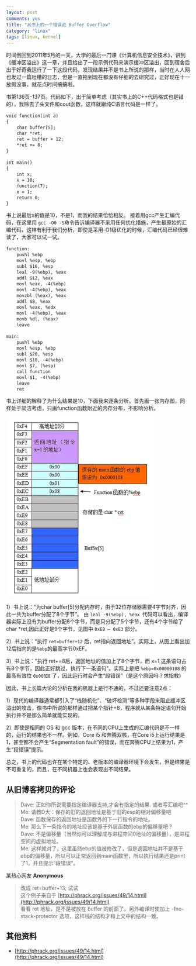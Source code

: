 ```yaml
---
layout: post
comments: yes
title: "从书上的一个错误说 Buffer Overflow"
category: "linux"
tags: [linux, kernel]
---
```


时间倒回到2011年5月的一天，大学的最后一门课《计算机信息安全技术》，讲到《缓冲区溢出》这一章，并且给出了一段示例代码来演示缓冲区溢出，回到宿舍后出于好奇我运行了一下这段代码，发现结果并不是书上所说的那样，当时在人人网也发过一篇吐槽的日志，但是一直拖到现在都没有仔细的去研究过，正好现在十一放假没事，就花点时间搞搞啦。

书第136页-137页。代码如下，出于简单考虑（其实书上的C++代码格式也是错的），我除去了头文件和cout函数，这样就跟纯C语言代码是一样了。

```
void function(int a)
{
    char buffer[5];
    char *ret;
    ret = buffer + 12;
    *ret += 8;
}

int main()
{
    int x;
    x = 10;
    function(7);
    x = 1;
    return 0;
}
```

书上说最后x的值是10，不是1，而我的结果恰恰相反。
接着用gcc产生汇编代码，在这里用 `gcc -O0 -S`命令告诉编译器不采用任何优化措施，产生最原始的汇编代码，这样有利于我们分析，即使是采用-O1级优化的时候，汇编代码已经很难读了，大家可以试一试。

```
function:
    pushl %ebp
    movl %esp, %ebp
    subl $16, %esp
    leal -9(%ebp), %eax
    addl $12, %eax
    movl %eax, -4(%ebp)
    movl -4(%ebp), %eax
    movzbl (%eax), %eax
    addl $8, %eax
    movl %eax, %edx
    movl -4(%ebp), %eax
    movb %dl, (%eax)
    leave

main:
    pushl %ebp
    movl %esp, %ebp
    subl $20, %esp
    movl $10, -4(%ebp)
    movl $7, (%esp)
    call function
    movl $1, -4(%ebp)
    leave
    ret
```

书上详细的解释了为什么结果是10，下面我来逐条分析。首先画一张内存图，同样处于简洁考虑，只画function函数附近的内存分布，不影响分析。

![buff](/image/2011/buffer-overflow.png)


1）书上说：“为char buffer[5]分配内存时，由于32位存储器需要4字节对齐，因此一共为buffer分配了8个字节”。
由 `leal -9(%ebp), %eax `代码可以看出，编译器实际上没有为buffer分配8个字节，而是只分配了5个字节，还有4个字节给了 char *ret,因此正好是9个字节，见图中 `0xEB – 0xE3` 部分。    

2）书上说：“执行 `ret=buffer+12` 后，ret指向返回地址”。实际上，从图上看出加12后指向的是`%ebp`的最高字节0xEF。

3）书上说："执行 ret+=8后，返回地址的值加上了8个字节，而 x=1 这条语句占有8个字节，因此正好跳过，执行下一条语句"。实际上是把 `%ebp=0x00000108` 的最高有效位 `0x00加8` 了，因此运行时会产生“段错误”（是这个原因吗？求指教）   

因此，书上长篇大论的分析在我的机器上是行不通的，不过还要注意2点：

1）现代的编译器通常都引入了“栈随机化”、“破坏检测”等多种手段来阻止缓冲区溢出的攻击，像书中所说的那样通过把某个指针+8，程序就从某条特定语句开始执行并不是那么简单就能实现的。

2）即使是相同的 OS 和 gcc 版本，在不同的CPU上生成的汇编代码是不一样的，运行的结果也不一样。例如，Core i5 和奔腾双核，在Core i5上运行结果是1，甚至都不会产生“Segmentation fault”的错误，而在奔腾CPU上结果为1，产生“段错误”提示。

总之，书上的代码也许在某个特定的、老版本的编译器环境下会发生，但是结果是不可重复的，而且，在不同机器上也会表现出不同结果。


## 从旧博客拷贝的评论

> Dave: 正如你所说需要指定编译器支持,才会有指定的结果. 或者写汇编吧^^    
> Me: 请教D大：保存的旧的返回地址是基于旧的esp的相对偏移量吧     
> Dave: 函数保存的返回地址是函数外的下一行指令的地址。      
> Me: 那么下一条指令的地址应该是基于外层函数的ebp的偏移量吧？    
> Dave: 不是偏移量（当然你可以理解成与进程空间0地址的偏移量），是进程空间的虚拟地址。     
> Me: 这样就对了，这里虽然ebp的值被修改了，但是返回地址并不是基于ebp的偏移量，所以可以正常返回到main函数里，所以执行结果还是print了1，并且提示“段错误”。  



某热心网友 **Anonymous**
> 改成 ret=buffer+13; 试试    
> 这个例子来自于 [http://phrack.org/issues/49/14.html](http://phrack.org/issues/49/14.html)    
> 看看 ret 地址，是不是被放在 buffer 的前面了。另外编译时使加上 -fno-stack-protector 选项，这样栈的结构才和上文中的结构一致。   


## 其他资料
-  [http://phrack.org/issues/49/14.html](http://phrack.org/issues/49/14.html)







